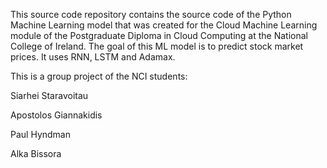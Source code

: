 This source code repository contains the source code of the Python Machine Learning model that was created for the Cloud Machine Learning module of the Postgraduate Diploma in Cloud Computing at the National College of Ireland. The goal of this ML model is to predict stock market prices. It uses RNN, LSTM and Adamax.

This is a group project of the NCI students:

Siarhei Staravoitau

Apostolos Giannakidis

Paul Hyndman

Alka Bissora
